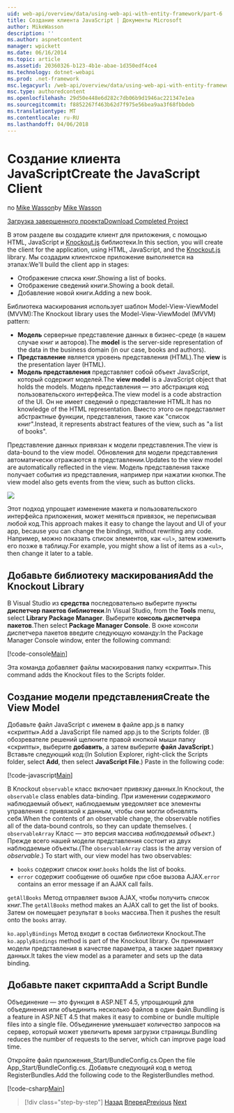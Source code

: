 ```yaml
---
uid: web-api/overview/data/using-web-api-with-entity-framework/part-6
title: Создание клиента JavaScript | Документы Microsoft
author: MikeWasson
description: ''
ms.author: aspnetcontent
manager: wpickett
ms.date: 06/16/2014
ms.topic: article
ms.assetid: 20360326-b123-4b1e-abae-1d350edf4ce4
ms.technology: dotnet-webapi
ms.prod: .net-framework
msc.legacyurl: /web-api/overview/data/using-web-api-with-entity-framework/part-6
msc.type: authoredcontent
ms.openlocfilehash: 29d50e448e6d282c7db06b9d1946ac221347e1ea
ms.sourcegitcommit: f8852267f463b62d7f975e56bea9aa3f68fbbdeb
ms.translationtype: MT
ms.contentlocale: ru-RU
ms.lasthandoff: 04/06/2018
---
```

<a name="create-the-javascript-client"></a><span data-ttu-id="b6a02-102">Создание клиента JavaScript</span><span class="sxs-lookup"><span data-stu-id="b6a02-102">Create the JavaScript Client</span></span>
====================
<span data-ttu-id="b6a02-103">по [Mike Wasson](https://github.com/MikeWasson)</span><span class="sxs-lookup"><span data-stu-id="b6a02-103">by [Mike Wasson](https://github.com/MikeWasson)</span></span>

[<span data-ttu-id="b6a02-104">Загрузка завершенного проекта</span><span class="sxs-lookup"><span data-stu-id="b6a02-104">Download Completed Project</span></span>](https://github.com/MikeWasson/BookService)

<span data-ttu-id="b6a02-105">В этом разделе вы создадите клиент для приложения, с помощью HTML, JavaScript и [Knockout.js](http://knockoutjs.com/) библиотеки.</span><span class="sxs-lookup"><span data-stu-id="b6a02-105">In this section, you will create the client for the application, using HTML, JavaScript, and the [Knockout.js](http://knockoutjs.com/) library.</span></span> <span data-ttu-id="b6a02-106">Мы создадим клиентское приложение выполняется на этапах:</span><span class="sxs-lookup"><span data-stu-id="b6a02-106">We'll build the client app in stages:</span></span>

- <span data-ttu-id="b6a02-107">Отображение списка книг.</span><span class="sxs-lookup"><span data-stu-id="b6a02-107">Showing a list of books.</span></span>
- <span data-ttu-id="b6a02-108">Отображение сведений книги.</span><span class="sxs-lookup"><span data-stu-id="b6a02-108">Showing a book detail.</span></span>
- <span data-ttu-id="b6a02-109">Добавление новой книги.</span><span class="sxs-lookup"><span data-stu-id="b6a02-109">Adding a new book.</span></span>

<span data-ttu-id="b6a02-110">Библиотека маскирования использует шаблон Model-View-ViewModel (MVVM):</span><span class="sxs-lookup"><span data-stu-id="b6a02-110">The Knockout library uses the Model-View-ViewModel (MVVM) pattern:</span></span>

- <span data-ttu-id="b6a02-111">**Модель** серверные представление данных в бизнес-среде (в нашем случае книг и авторов).</span><span class="sxs-lookup"><span data-stu-id="b6a02-111">The **model** is the server-side representation of the data in the business domain (in our case, books and authors).</span></span>
- <span data-ttu-id="b6a02-112">**Представление** является уровень представления (HTML).</span><span class="sxs-lookup"><span data-stu-id="b6a02-112">The **view** is the presentation layer (HTML).</span></span>
- <span data-ttu-id="b6a02-113">**Модель представления** представляет собой объект JavaScript, который содержит моделей.</span><span class="sxs-lookup"><span data-stu-id="b6a02-113">The **view model** is a JavaScript object that holds the models.</span></span> <span data-ttu-id="b6a02-114">Модель представления — это абстракция код пользовательского интерфейса.</span><span class="sxs-lookup"><span data-stu-id="b6a02-114">The view model is a code abstraction of the UI.</span></span> <span data-ttu-id="b6a02-115">Он не имеет сведений о представление HTML.</span><span class="sxs-lookup"><span data-stu-id="b6a02-115">It has no knowledge of the HTML representation.</span></span> <span data-ttu-id="b6a02-116">Вместо этого он представляет абстрактные функции, представления, такие как &quot;список книг&quot;.</span><span class="sxs-lookup"><span data-stu-id="b6a02-116">Instead, it represents abstract features of the view, such as &quot;a list of books&quot;.</span></span>

<span data-ttu-id="b6a02-117">Представление данных привязан к модели представления.</span><span class="sxs-lookup"><span data-stu-id="b6a02-117">The view is data-bound to the view model.</span></span> <span data-ttu-id="b6a02-118">Обновления для модели представления автоматически отражаются в представлении.</span><span class="sxs-lookup"><span data-stu-id="b6a02-118">Updates to the view model are automatically reflected in the view.</span></span> <span data-ttu-id="b6a02-119">Модель представления также получает события из представления, например при нажатии кнопки.</span><span class="sxs-lookup"><span data-stu-id="b6a02-119">The view model also gets events from the view, such as button clicks.</span></span>

![](part-6/_static/image1.png)

<span data-ttu-id="b6a02-120">Этот подход упрощает изменение макета и пользовательского интерфейса приложения, может меняться привязок, не переписывая любой код.</span><span class="sxs-lookup"><span data-stu-id="b6a02-120">This approach makes it easy to change the layout and UI of your app, because you can change the bindings, without rewriting any code.</span></span> <span data-ttu-id="b6a02-121">Например, можно показать список элементов, как `<ul>`, затем изменить его позже в таблицу.</span><span class="sxs-lookup"><span data-stu-id="b6a02-121">For example, you might show a list of items as a `<ul>`, then change it later to a table.</span></span>

## <a name="add-the-knockout-library"></a><span data-ttu-id="b6a02-122">Добавьте библиотеку маскирования</span><span class="sxs-lookup"><span data-stu-id="b6a02-122">Add the Knockout Library</span></span>

<span data-ttu-id="b6a02-123">В Visual Studio из **средства** последовательно выберите пункты **диспетчер пакетов библиотеки**.</span><span class="sxs-lookup"><span data-stu-id="b6a02-123">In Visual Studio, from the **Tools** menu, select **Library Package Manager**.</span></span> <span data-ttu-id="b6a02-124">Выберите **консоль диспетчера пакетов**.</span><span class="sxs-lookup"><span data-stu-id="b6a02-124">Then select **Package Manager Console**.</span></span> <span data-ttu-id="b6a02-125">В окне консоли диспетчера пакетов введите следующую команду:</span><span class="sxs-lookup"><span data-stu-id="b6a02-125">In the Package Manager Console window, enter the following command:</span></span>

[!code-console[Main](part-6/samples/sample1.cmd)]

<span data-ttu-id="b6a02-126">Эта команда добавляет файлы маскирования папку «скрипты».</span><span class="sxs-lookup"><span data-stu-id="b6a02-126">This command adds the Knockout files to the Scripts folder.</span></span>

## <a name="create-the-view-model"></a><span data-ttu-id="b6a02-127">Создание модели представления</span><span class="sxs-lookup"><span data-stu-id="b6a02-127">Create the View Model</span></span>

<span data-ttu-id="b6a02-128">Добавьте файл JavaScript с именем в файле app.js в папку «скрипты».</span><span class="sxs-lookup"><span data-stu-id="b6a02-128">Add a JavaScript file named app.js to the Scripts folder.</span></span> <span data-ttu-id="b6a02-129">(В обозревателе решений щелкните правой кнопкой мыши папку «скрипты», выберите **добавить**, а затем выберите **файл JavaScript**.) Вставьте следующий код:</span><span class="sxs-lookup"><span data-stu-id="b6a02-129">(In Solution Explorer, right-click the Scripts folder, select **Add**, then select **JavaScript File**.) Paste in the following code:</span></span>

[!code-javascript[Main](part-6/samples/sample2.js)]

<span data-ttu-id="b6a02-130">В Knockout `observable` класс включает привязку данных.</span><span class="sxs-lookup"><span data-stu-id="b6a02-130">In Knockout, the `observable` class enables data-binding.</span></span> <span data-ttu-id="b6a02-131">При изменении содержимого наблюдаемый объект, наблюдаемым уведомляет все элементы управления с привязкой к данным, чтобы они могли обновлять себя.</span><span class="sxs-lookup"><span data-stu-id="b6a02-131">When the contents of an observable change, the observable notifies all of the data-bound controls, so they can update themselves.</span></span> <span data-ttu-id="b6a02-132">( `observableArray` Класс — это версия массива *наблюдаемый объект*.) Прежде всего нашей модели представления состоит из двух наблюдаемые объекты.</span><span class="sxs-lookup"><span data-stu-id="b6a02-132">(The `observableArray` class is the array version of *observable*.) To start with, our view model has two observables:</span></span>

- <span data-ttu-id="b6a02-133">`books` содержит список книг.</span><span class="sxs-lookup"><span data-stu-id="b6a02-133">`books` holds the list of books.</span></span>
- <span data-ttu-id="b6a02-134">`error` содержит сообщение об ошибке при сбое вызова AJAX.</span><span class="sxs-lookup"><span data-stu-id="b6a02-134">`error` contains an error message if an AJAX call fails.</span></span>

<span data-ttu-id="b6a02-135">`getAllBooks` Метод отправляет вызов AJAX, чтобы получить список книг.</span><span class="sxs-lookup"><span data-stu-id="b6a02-135">The `getAllBooks` method makes an AJAX call to get the list of books.</span></span> <span data-ttu-id="b6a02-136">Затем он помещает результат в `books` массива.</span><span class="sxs-lookup"><span data-stu-id="b6a02-136">Then it pushes the result onto the `books` array.</span></span>

<span data-ttu-id="b6a02-137">`ko.applyBindings` Метод входит в состав библиотеки Knockout.</span><span class="sxs-lookup"><span data-stu-id="b6a02-137">The `ko.applyBindings` method is part of the Knockout library.</span></span> <span data-ttu-id="b6a02-138">Он принимает модели представления в качестве параметра, а также задает привязку данных.</span><span class="sxs-lookup"><span data-stu-id="b6a02-138">It takes the view model as a parameter and sets up the data binding.</span></span>

## <a name="add-a-script-bundle"></a><span data-ttu-id="b6a02-139">Добавьте пакет скрипта</span><span class="sxs-lookup"><span data-stu-id="b6a02-139">Add a Script Bundle</span></span>

<span data-ttu-id="b6a02-140">Объединение — это функция в ASP.NET 4.5, упрощающий для объединения или объединить несколько файлов в один файл.</span><span class="sxs-lookup"><span data-stu-id="b6a02-140">Bundling is a feature in ASP.NET 4.5 that makes it easy to combine or bundle multiple files into a single file.</span></span> <span data-ttu-id="b6a02-141">Объединение уменьшает количество запросов на сервер, который может увеличить время загрузки страницы.</span><span class="sxs-lookup"><span data-stu-id="b6a02-141">Bundling reduces the number of requests to the server, which can improve page load time.</span></span>

<span data-ttu-id="b6a02-142">Откройте файл приложения\_Start/BundleConfig.cs.</span><span class="sxs-lookup"><span data-stu-id="b6a02-142">Open the file App\_Start/BundleConfig.cs.</span></span> <span data-ttu-id="b6a02-143">Добавьте следующий код в метод RegisterBundles.</span><span class="sxs-lookup"><span data-stu-id="b6a02-143">Add the following code to the RegisterBundles method.</span></span>

[!code-csharp[Main](part-6/samples/sample3.cs)]

> [!div class="step-by-step"]
> <span data-ttu-id="b6a02-144">[Назад](part-5.md)
> [Вперед](part-7.md)</span><span class="sxs-lookup"><span data-stu-id="b6a02-144">[Previous](part-5.md)
[Next](part-7.md)</span></span>
